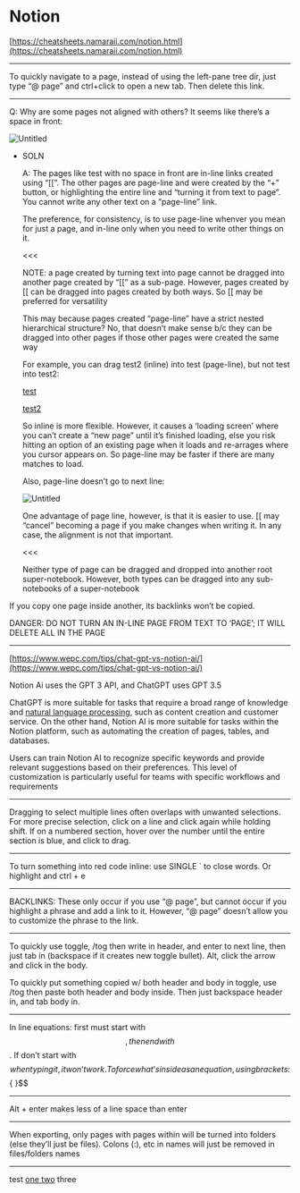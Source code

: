 # Notion

[https://cheatsheets.namaraii.com/notion.html](https://cheatsheets.namaraii.com/notion.html)

---

To quickly navigate to a page, instead of using the left-pane tree dir, just type “@ page” and ctrl+click to open a new tab. Then delete this link.

---

Q: Why are some pages not aligned with others? It seems like there’s a space in front:

![Untitled](Notion%2003b683dc0d694a6c863be959c6458bb7/Untitled.png)

- SOLN
    
    A: The pages like test with no space in front are in-line links created using “[[”. The other pages are page-line and were created by the “+” button, or highlighting the entire line and “turning it from text to page”. You cannot write any other text on a “page-line” link.
    
    The preference, for consistency, is to use page-line whenver you mean for just a page, and in-line only when you need to write other things on it.
    
    <<<
    
    NOTE: a page created by turning text into page cannot be dragged into another page created by “[[” as a sub-page. However, pages created by [[ can be dragged into pages created by both ways. So [[ may be preferred for versatility
    
    This may because pages created “page-line” have a strict nested hierarchical structure? No, that doesn’t make sense b/c they can be dragged into other pages if those other pages were created the same way
    
    For example, you can drag test2 (inline) into test (page-line), but not test into test2:
    
    [test](Notion%2003b683dc0d694a6c863be959c6458bb7/test%201c269f811c024a69be0770febc4a04e4.md)
    
    [test2](Notion%2003b683dc0d694a6c863be959c6458bb7/test2%20ce27bed53a514439b430b730edbae93d.md) 
    
    So inline is more flexible. However, it causes a ‘loading screen’ where you can’t create a “new page” until it’s finished loading, else you risk hitting an option of an existing page when it loads and re-arrages where you cursor appears on. So page-line may be faster if there are many matches to load.
    
    Also, page-line doesn’t go to next line:
    
    ![Untitled](Notion%2003b683dc0d694a6c863be959c6458bb7/Untitled%201.png)
    
    One advantage of page line, however, is that it is easier to use. [[ may “cancel” becoming a page if you make changes when writing it. In any case, the alignment is not that important.
    
    <<<
    
    Neither type of page can be dragged and dropped into another root super-notebook. However, both types can be dragged into any sub-notebooks of a super-notebook
    

If you copy one page inside another, its backlinks won’t be copied.

DANGER: DO NOT TURN AN IN-LINE PAGE FROM TEXT TO ‘PAGE’; IT WILL DELETE ALL IN THE PAGE

---

[https://www.wepc.com/tips/chat-gpt-vs-notion-ai/](https://www.wepc.com/tips/chat-gpt-vs-notion-ai/)

Notion Ai uses the GPT 3 API, and ChatGPT uses GPT 3.5

ChatGPT is more suitable for tasks that require a broad range of knowledge and [natural language processing](https://www.wepc.com/tips/is-chat-gpt-a-language-model-or-a-conversational-ai/), such as content creation and customer service. On the other hand, Notion AI is more suitable for tasks within the Notion platform, such as automating the creation of pages, tables, and databases.

Users can train Notion AI to recognize specific keywords and provide relevant suggestions based on their preferences. This level of customization is particularly useful for teams with specific workflows and requirements

---

Dragging to select multiple lines often overlaps with unwanted selections. For more precise selection, click on a line and click again while holding shift. If on a numbered section, hover over the number until the entire section is blue, and click to drag.

---

To turn something into red code inline: use SINGLE ` to close words. Or highlight and ctrl + e

---

BACKLINKS: These only occur if you use “@ page”, but cannot occur if you highlight a phrase and add a link to it. However, “@ page” doesn’t allow you to customize the phrase to the link.

---

To quickly use toggle, /tog then write in header, and enter to next line, then just tab in (backspace if it creates new toggle bullet). Alt, click the arrow and click in the body.

To quickly put something copied w/ both header and body in toggle, use /tog then paste both header and body inside. Then just backspace header in, and tab body in.

---

In line equations: first must start with $$, then end with $$. If don’t start with $$ when typing it, it won’t work. To force what’s inside as an equation, using brackets: $${ }$$

---

Alt + enter makes less of a line space than enter

---

When exporting, only pages with pages within will be turned into folders (else they’ll just be files). Colons (:), etc in names will just be removed in files/folders names

---

test [one two](https://www.notion.so/one-two-c58906e250cd409fb78e59293a340598) three
